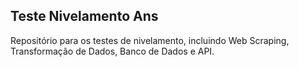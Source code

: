 ## Teste Nivelamento Ans
Repositório para os testes de nivelamento, incluindo Web Scraping, Transformação de Dados, Banco de Dados e API.
